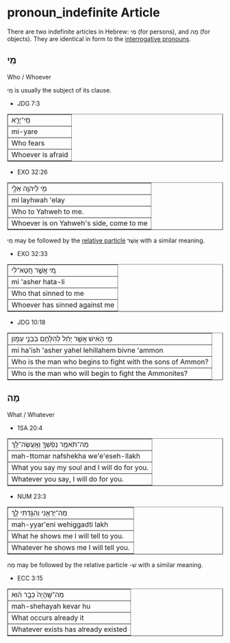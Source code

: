 # pronoun_indefinite Article
There are two indefinite articles in Hebrew: מִי (for persons), and מָה (for objects). They are identical in form to the [interrogative pronouns](https://git.door43.org/Door43/en-uhg/src/master/content/pronoun_interrogative/02.md).

## מִי
Who / Whoever

מִי is usually the subject of its clause.
* JDG 7:3
<table border="1" class="docutils">
<colgroup>
<col width="100%" />
</colgroup>
<tbody valign="top">
<tr class="row-odd"><td>מִֽי־יָרֵ֣א</td>
</tr>
<tr class="row-even"><td>mi-yare</td>
</tr>
<tr class="row-odd"><td>Who fears</td>
</tr>
<tr class="row-even"><td>Whoever is afraid</td>
</tr>
</tbody>
</table>

* EXO 32:26
<table border="1" class="docutils">
<colgroup>
<col width="100%" />
</colgroup>
<tbody valign="top">
<tr class="row-odd"><td>מִ֥י לַיהוָ֖ה אֵלָ֑י</td>
</tr>
<tr class="row-even"><td>mi layhwah 'elay</td>
</tr>
<tr class="row-odd"><td>Who to Yahweh to me.</td>
</tr>
<tr class="row-even"><td>Whoever is on Yahweh's side, come to me</td>
</tr>
</tbody>
</table>

מִי may be followed by the [relative particle](https://git.door43.org/Door43/en-uhg/src/master/content/particle_relative/02.md) אֲשֶׁר with a similar meaning.
* EXO 32:33
<table border="1" class="docutils">
<colgroup>
<col width="100%" />
</colgroup>
<tbody valign="top">
<tr class="row-odd"><td>מִ֚י אֲשֶׁ֣ר חָֽטָא־לִ֔י</td>
</tr>
<tr class="row-even"><td>mi 'asher hata-li</td>
</tr>
<tr class="row-odd"><td>Who that sinned to me</td>
</tr>
<tr class="row-even"><td>Whoever has sinned against me</td>
</tr>
</tbody>
</table>

* JDG 10:18
<table border="1" class="docutils">
<colgroup>
<col width="100%" />
</colgroup>
<tbody valign="top">
<tr class="row-odd"><td>מִ֣י הָאִ֔ישׁ אֲשֶׁ֣ר יָחֵ֔ל לְהִלָּחֵ֖ם בִּבְנֵ֣י עַמּ֑וֹן</td>
</tr>
<tr class="row-even"><td>mi ha'ish 'asher yahel lehillahem bivne 'ammon</td>
</tr>
<tr class="row-odd"><td>Who is the man who begins to fight with the sons of Ammon?</td>
</tr>
<tr class="row-even"><td>Who is the man who will begin to fight the Ammonites?</td>
</tr>
</tbody>
</table>

## מָה
What / Whatever

* 1SA 20:4
<table border="1" class="docutils">
<colgroup>
<col width="100%" />
</colgroup>
<tbody valign="top">
<tr class="row-odd"><td>מַה־תֹּאמַ֥ר נַפְשְׁךָ֖ וְאֶֽעֱשֶׂה־לָּֽךְ</td>
</tr>
<tr class="row-even"><td>mah-ttomar nafshekha we'e'eseh-llakh</td>
</tr>
<tr class="row-odd"><td>What you say my soul and I will do for you.</td>
</tr>
<tr class="row-even"><td>Whatever you say, I will do for you.</td>
</tr>
</tbody>
</table>

* NUM 23:3
<table border="1" class="docutils">
<colgroup>
<col width="100%" />
</colgroup>
<tbody valign="top">
<tr class="row-odd"><td>מַה־יַּרְאֵ֖נִי וְהִגַּ֣דְתִּי לָ֑ךְ</td>
</tr>
<tr class="row-even"><td>mah-yyar'eni wehiggadti lakh</td>
</tr>
<tr class="row-odd"><td>What he shows me I will tell to you.</td>
</tr>
<tr class="row-even"><td>Whatever he shows me I will tell you.</td>
</tr>
</tbody>
</table>

מָה may be followed by the relative particle -שׁ with a similar meaning. 
* ECC 3:15
<table border="1" class="docutils">
<colgroup>
<col width="100%" />
</colgroup>
<tbody valign="top">
<tr class="row-odd"><td>מַה־שֶּֽׁהָיָה֙ כְּבָ֣ר ה֔וּא</td>
</tr>
<tr class="row-even"><td>mah-shehayah kevar hu</td>
</tr>
<tr class="row-odd"><td>What occurs already it</td>
</tr>
<tr class="row-even"><td>Whatever exists has already existed</td>
</tr>
</tbody>
</table>